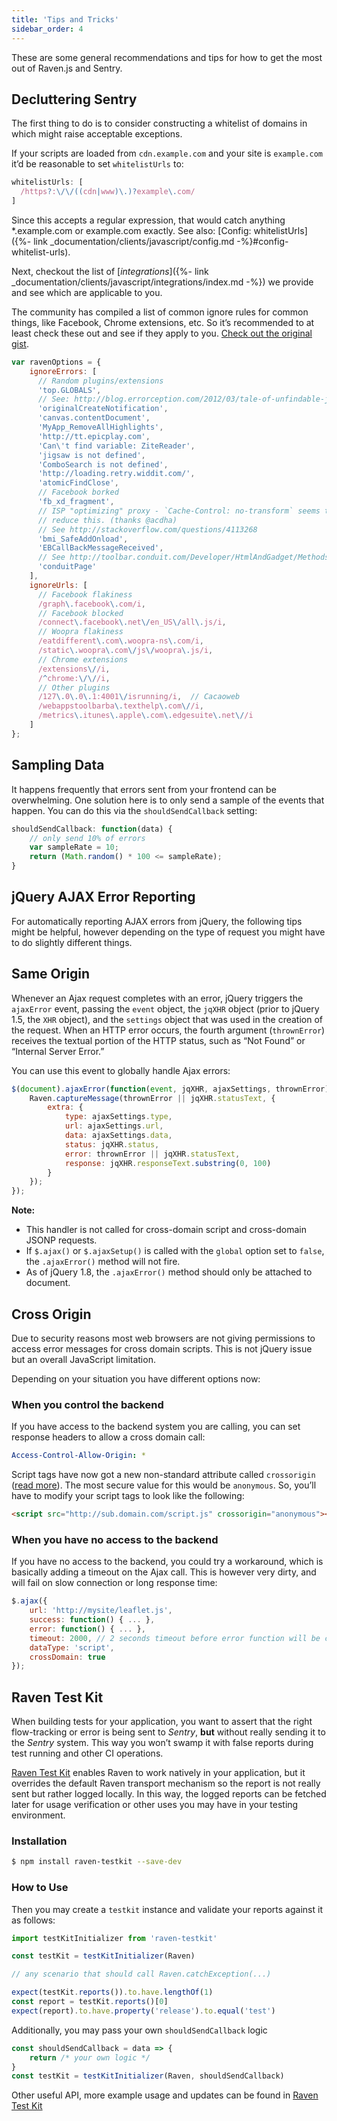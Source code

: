 ```yaml
---
title: 'Tips and Tricks'
sidebar_order: 4
---
```


These are some general recommendations and tips for how to get the most out of Raven.js and Sentry.

## Decluttering Sentry

The first thing to do is to consider constructing a whitelist of domains in which might raise acceptable exceptions.

If your scripts are loaded from `cdn.example.com` and your site is `example.com` it’d be reasonable to set `whitelistUrls` to:

```javascript
whitelistUrls: [
  /https?:\/\/((cdn|www)\.)?example\.com/
]
```

Since this accepts a regular expression, that would catch anything *.example.com or example.com exactly. See also: [Config: whitelistUrls]({%- link _documentation/clients/javascript/config.md -%}#config-whitelist-urls).

Next, checkout the list of [_integrations_]({%- link _documentation/clients/javascript/integrations/index.md -%}) we provide and see which are applicable to you.

The community has compiled a list of common ignore rules for common things, like Facebook, Chrome extensions, etc. So it’s recommended to at least check these out and see if they apply to you. [Check out the original gist](https://gist.github.com/impressiver/5092952).

```javascript
var ravenOptions = {
    ignoreErrors: [
      // Random plugins/extensions
      'top.GLOBALS',
      // See: http://blog.errorception.com/2012/03/tale-of-unfindable-js-error.html
      'originalCreateNotification',
      'canvas.contentDocument',
      'MyApp_RemoveAllHighlights',
      'http://tt.epicplay.com',
      'Can\'t find variable: ZiteReader',
      'jigsaw is not defined',
      'ComboSearch is not defined',
      'http://loading.retry.widdit.com/',
      'atomicFindClose',
      // Facebook borked
      'fb_xd_fragment',
      // ISP "optimizing" proxy - `Cache-Control: no-transform` seems to
      // reduce this. (thanks @acdha)
      // See http://stackoverflow.com/questions/4113268
      'bmi_SafeAddOnload',
      'EBCallBackMessageReceived',
      // See http://toolbar.conduit.com/Developer/HtmlAndGadget/Methods/JSInjection.aspx
      'conduitPage'
    ],
    ignoreUrls: [
      // Facebook flakiness
      /graph\.facebook\.com/i,
      // Facebook blocked
      /connect\.facebook\.net\/en_US\/all\.js/i,
      // Woopra flakiness
      /eatdifferent\.com\.woopra-ns\.com/i,
      /static\.woopra\.com\/js\/woopra\.js/i,
      // Chrome extensions
      /extensions\//i,
      /^chrome:\/\//i,
      // Other plugins
      /127\.0\.0\.1:4001\/isrunning/i,  // Cacaoweb
      /webappstoolbarba\.texthelp\.com\//i,
      /metrics\.itunes\.apple\.com\.edgesuite\.net\//i
    ]
};
```

## Sampling Data

It happens frequently that errors sent from your frontend can be overwhelming. One solution here is to only send a sample of the events that happen. You can do this via the `shouldSendCallback` setting:

```javascript
shouldSendCallback: function(data) {
    // only send 10% of errors
    var sampleRate = 10;
    return (Math.random() * 100 <= sampleRate);
}
```

## jQuery AJAX Error Reporting

For automatically reporting AJAX errors from jQuery, the following tips might be helpful, however depending on the type of request you might have to do slightly different things.

## Same Origin

Whenever an Ajax request completes with an error, jQuery triggers the `ajaxError` event, passing the `event` object, the `jqXHR` object (prior to jQuery 1.5, the `XHR` object), and the `settings` object that was used in the creation of the request. When an HTTP error occurs, the fourth argument (`thrownError`) receives the textual portion of the HTTP status, such as “Not Found” or “Internal Server Error.”

You can use this event to globally handle Ajax errors:

```javascript
$(document).ajaxError(function(event, jqXHR, ajaxSettings, thrownError) {
    Raven.captureMessage(thrownError || jqXHR.statusText, {
        extra: {
            type: ajaxSettings.type,
            url: ajaxSettings.url,
            data: ajaxSettings.data,
            status: jqXHR.status,
            error: thrownError || jqXHR.statusText,
            response: jqXHR.responseText.substring(0, 100)
        }
    });
});
```

**Note:**

-   This handler is not called for cross-domain script and cross-domain JSONP requests.
-   If `$.ajax()` or `$.ajaxSetup()` is called with the `global` option set to `false`, the `.ajaxError()` method will not fire.
-   As of jQuery 1.8, the `.ajaxError()` method should only be attached to document.

## Cross Origin

Due to security reasons most web browsers are not giving permissions to access error messages for cross domain scripts. This is not jQuery issue but an overall JavaScript limitation.

Depending on your situation you have different options now:

### When you control the backend

If you have access to the backend system you are calling, you can set response headers to allow a cross domain call:

```yaml
Access-Control-Allow-Origin: *
```

Script tags have now got a new non-standard attribute called `crossorigin` ([read more](https://developer.mozilla.org/en-US/docs/Web/HTML/Element/script#attr-crossorigin)). The most secure value for this would be `anonymous`. So, you’ll have to modify your script tags to look like the following:

```html
<script src="http://sub.domain.com/script.js" crossorigin="anonymous"></script>
```

### When you have no access to the backend

If you have no access to the backend, you could try a workaround, which is basically adding a timeout on the Ajax call. This is however very dirty, and will fail on slow connection or long response time:

```javascript
$.ajax({
    url: 'http://mysite/leaflet.js',
    success: function() { ... },
    error: function() { ... },
    timeout: 2000, // 2 seconds timeout before error function will be called
    dataType: 'script',
    crossDomain: true
});
```

## Raven Test Kit

When building tests for your application, you want to assert that the right flow-tracking or error is being sent to _Sentry_, **but** without really sending it to the _Sentry_ system. This way you won’t swamp it with false reports during test running and other CI operations.

[Raven Test Kit](https://github.com/wix/raven-testkit) enables Raven to work natively in your application, but it overrides the default Raven transport mechanism so the report is not really sent but rather logged locally. In this way, the logged reports can be fetched later for usage verification or other uses you may have in your testing environment.

### Installation

```sh
$ npm install raven-testkit --save-dev
```

### How to Use

Then you may create a `testkit` instance and validate your reports against it as follows:

```javascript
import testKitInitializer from 'raven-testkit'

const testKit = testKitInitializer(Raven)

// any scenario that should call Raven.catchException(...)

expect(testKit.reports()).to.have.lengthOf(1)
const report = testKit.reports()[0]
expect(report).to.have.property('release').to.equal('test')
```

Additionally, you may pass your own `shouldSendCallback` logic

```javascript
const shouldSendCallback = data => {
    return /* your own logic */
}
const testKit = testKitInitializer(Raven, shouldSendCallback)
```

Other useful API, more example usage and updates can be found in [Raven Test Kit](https://github.com/wix/raven-testkit)
